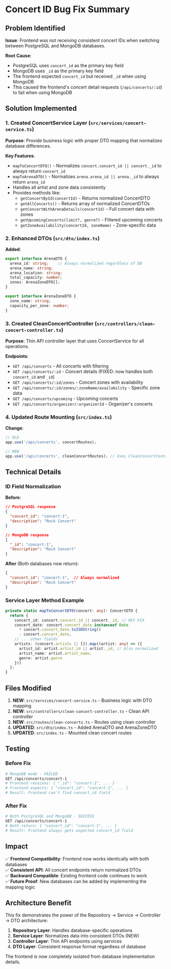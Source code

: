 # Concert ID Bug Fix Summary

## Problem Identified

**Issue**: Frontend was not receiving consistent concert IDs when switching between PostgreSQL and MongoDB databases.

**Root Cause**: 
- PostgreSQL uses `concert_id` as the primary key field
- MongoDB uses `_id` as the primary key field  
- The frontend expected `concert_id` but received `_id` when using MongoDB
- This caused the frontend's concert detail requests (`/api/concerts/:id`) to fail when using MongoDB

## Solution Implemented

### 1. Created ConcertService Layer (`src/services/concert-service.ts`)

**Purpose**: Provide business logic with proper DTO mapping that normalizes database differences.

**Key Features**:
- `mapToConcertDTO()` - Normalizes `concert.concert_id || concert._id` to always return `concert_id`
- `mapToArenaDTO()` - Normalizes `arena.arena_id || arena._id` to always return `arena_id`
- Handles all artist and zone data consistently
- Provides methods like:
  - `getConcertById(concertId)` - Returns normalized ConcertDTO
  - `getAllConcerts()` - Returns array of normalized ConcertDTOs
  - `getConcertWithArenaDetails(concertId)` - Full concert data with zones
  - `getUpcomingConcerts(limit?, genre?)` - Filtered upcoming concerts
  - `getZoneAvailability(concertId, zoneName)` - Zone-specific data

### 2. Enhanced DTOs (`src/dto/index.ts`)

**Added**:
```typescript
export interface ArenaDTO {
  arena_id: string;    // Always normalized regardless of DB
  arena_name: string;
  arena_location: string;
  total_capacity: number;
  zones: ArenaZoneDTO[];
}

export interface ArenaZoneDTO {
  zone_name: string;
  capacity_per_zone: number;
}
```

### 3. Created CleanConcertController (`src/controllers/clean-concert-controller.ts`)

**Purpose**: Thin API controller layer that uses ConcertService for all operations.

**Endpoints**:
- `GET /api/concerts` - All concerts with filtering
- `GET /api/concerts/:id` - Concert details (FIXED: now handles both `concert_id` and `_id`)
- `GET /api/concerts/:id/zones` - Concert zones with availability
- `GET /api/concerts/:id/zones/:zoneName/availability` - Specific zone data
- `GET /api/concerts/upcoming` - Upcoming concerts
- `GET /api/concerts/organizer/:organizerId` - Organizer's concerts

### 4. Updated Route Mounting (`src/index.ts`)

**Change**: 
```typescript
// OLD
app.use('/api/concerts', concertRoutes);

// NEW  
app.use('/api/concerts', cleanConcertRoutes); // Uses CleanConcertController
```

## Technical Details

### ID Field Normalization

**Before**:
```json
// PostgreSQL response
{
  "concert_id": "concert-1",
  "description": "Rock Concert"
}

// MongoDB response  
{
  "_id": "concert-1", 
  "description": "Rock Concert"
}
```

**After** (Both databases now return):
```json
{
  "concert_id": "concert-1",  // Always normalized
  "description": "Rock Concert"
}
```

### Service Layer Method Example

```typescript
private static mapToConcertDTO(concert: any): ConcertDTO {
  return {
    concert_id: concert.concert_id || concert._id, // KEY FIX
    concert_date: concert.concert_date instanceof Date 
      ? concert.concert_date.toISOString() 
      : concert.concert_date,
    // ... other fields
    artists: (concert.artists || []).map((artist: any) => ({
      artist_id: artist.artist_id || artist._id, // Also normalized
      artist_name: artist.artist_name,
      genre: artist.genre
    }))
  };
}
```

## Files Modified

1. **NEW**: `src/services/concert-service.ts` - Business logic with DTO mapping
2. **NEW**: `src/controllers/clean-concert-controller.ts` - Clean API controller
3. **NEW**: `src/routes/clean-concerts.ts` - Routes using clean controller
4. **UPDATED**: `src/dto/index.ts` - Added ArenaDTO and ArenaZoneDTO
5. **UPDATED**: `src/index.ts` - Mounted clean concert routes

## Testing

### Before Fix
```bash
# MongoDB mode - FAILED
GET /api/concerts/concert-1
# Frontend receives: { "_id": "concert-1", ... }
# Frontend expects: { "concert_id": "concert-1", ... }
# Result: Frontend can't find concert_id field
```

### After Fix
```bash
# Both PostgreSQL and MongoDB - SUCCESS  
GET /api/concerts/concert-1
# Both return: { "concert_id": "concert-1", ... }
# Result: Frontend always gets expected concert_id field
```

## Impact

✅ **Frontend Compatibility**: Frontend now works identically with both databases  
✅ **Consistent API**: All concert endpoints return normalized DTOs  
✅ **Backward Compatible**: Existing frontend code continues to work  
✅ **Future Proof**: New databases can be added by implementing the mapping logic  

## Architecture Benefit

This fix demonstrates the power of the Repository → Service → Controller → DTO architecture:

1. **Repository Layer**: Handles database-specific operations
2. **Service Layer**: Normalizes data into consistent DTOs (NEW)
3. **Controller Layer**: Thin API endpoints using services  
4. **DTO Layer**: Consistent response format regardless of database

The frontend is now completely isolated from database implementation details. 